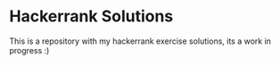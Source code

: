 # Hackerrank Solutions

This is a repository with my hackerrank exercise solutions, its a work in progress :)
